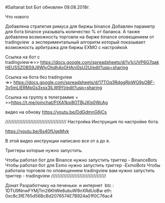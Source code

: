 #Saltanat bot
Бот обновлен 09.08.2018г.

Что нового

Добавлена стратегия римуса для биржы binance
Добавлен параметр для бота binance указывать количество % от баланса.
А также добавлена возможность торговли на бирже binance оповещением от tradingview 
а экспериментальный алгоритм который показывает возможность арбитража для биржы EXMO с настройкой.


Ссылка на бот c tradingview=>>> https://docs.google.com/spreadsheets/d/1y1cUVP6G7qakHEUSSZOBS9J9WIyOhdh4oGHAni0sU2U/edit?usp=sharing

Ссылка на бота без tradingview =>> https://docs.google.com/spreadsheets/d/17TOq3RdggRjnWG9sOBF-3v5mLlERMpGs3xsx3ILW9YI/edit?usp=sharing

Ссылка на группу в телеграмме = >>https://t.me/joinchat/FtXA1ksi8OTBjJXIs0WcAg

видео на обнову https://youtu.be/DdGdmnG6jCs

///////////////////////////////////////
Настройка 
Инструкция по настройке бота.


https://youtu.be/6s40fUgeMyk


В этой видео инструкции написано все от а до я. 

Триггеры которые нужно запустить.

Чтобы работал бот для Binance нужно запустить триггер - BinanceBots
Чтобы работал бот для Exmo нужно запустить триггер -ExmoBots
Чтобы работала торговля по оповещением tradingview вам нужно запустить триггер - tradingview
///////////////////////////////////


Донат
Разработчику на печеньки  и интернет 
btc : 1DTU9NnwFYMjTm26KhWe8ubuW9nXRdUoBw
eth: 0xc8c3fE765d56BcBd2076574E7B924a01f0C76ac4
